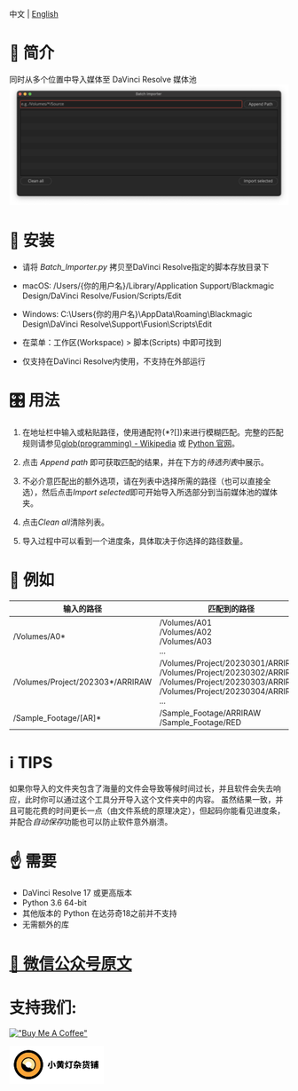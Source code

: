 中文 | [English](README_EN.md)

# 📖 简介
同时从多个位置中导入媒体至 DaVinci Resolve 媒体池
!["Screenshot"](Batch_Importer_Screenshot.png)

# 🔧 安装

- 请将 *Batch_Importer.py* 拷贝至DaVinci Resolve指定的脚本存放目录下

- macOS: /Users/{你的用户名}/Library/Application Support/Blackmagic Design/DaVinci Resolve/Fusion/Scripts/Edit

- Windows: C:\Users\{你的用户名}\AppData\Roaming\Blackmagic Design\DaVinci Resolve\Support\Fusion\Scripts\Edit

- 在菜单：工作区(Workspace) > 脚本(Scripts) 中即可找到

- 仅支持在DaVinci Resolve内使用，不支持在外部运行

  

# 🎛 用法

1. 在地址栏中输入或粘贴路径，使用通配符(*?[])来进行模糊匹配。完整的匹配规则请参见[glob(programming) - Wikipedia](https://en.wikipedia.org/wiki/Glob_(programming)) 或 [Python 官网](https://docs.python.org/3/library/glob.html)。

2. 点击 *Append path* 即可获取匹配的结果，并在下方的*待选列表*中展示。

3. 不必介意匹配出的额外选项，请在列表中选择所需的路径（也可以直接全选），然后点击*Import selected*即可开始导入所选部分到当前媒体池的媒体夹。

4. 点击*Clean all*清除列表。

5. 导入过程中可以看到一个进度条，具体取决于你选择的路径数量。

# 🧷 例如

|  输入的路径  |  匹配到的路径  | 不会匹配的路径 |
| --- | --- | --- |
|  /Volumes/A0*  | /Volumes/A01<br>/Volumes/A02<br>/Volumes/A03<br>...  | /Volumes/B01<br>/Volumes/B02<br>/Volumes/A12<br>... |
|  /Volumes/Project/202303*/ARRIRAW |  /Volumes/Project/20230301/ARRIRAW<br>/Volumes/Project/20230302/ARRIRAW<br>/Volumes/Project/20230303/ARRIRAW<br>/Volumes/Project/20230304/ARRIRAW<br>...  |  /Volumes/Project/20230401/ARRIRAW<br>... |
|  /Sample_Footage/[AR]* | /Sample_Footage/ARRIRAW<br>/Sample_Footage/RED | /Sample_Footage/DJI |

# ℹ️ TIPS
如果你导入的文件夹包含了海量的文件会导致等候时间过长，并且软件会失去响应，此时你可以通过这个工具分开导入这个文件夹中的内容。
虽然结果一致，并且可能花费的时间更长一点（由文件系统的原理决定），但起码你能看见进度条，并配合*自动保存*功能也可以防止软件意外崩溃。

# ☝️ 需要

- DaVinci Resolve 17 或更高版本
- Python 3.6 64-bit 
- 其他版本的 Python 在达芬奇18之前并不支持
- 无需额外的库

# [🔗 微信公众号原文](https://mp.weixin.qq.com/s/57AonDDnTu9K8Gg7wWPu6A)

# 支持我们:

[!["Buy Me A Coffee"](https://www.buymeacoffee.com/assets/img/custom_images/orange_img.png)](https://www.buymeacoffee.com/zhanglaichi)

[!["小黄灯杂货铺"](https://github.com/laciechang/img/blob/master/spotlight_img/mianbaoduo_button.png)](https://mbd.pub/o/works/240920)